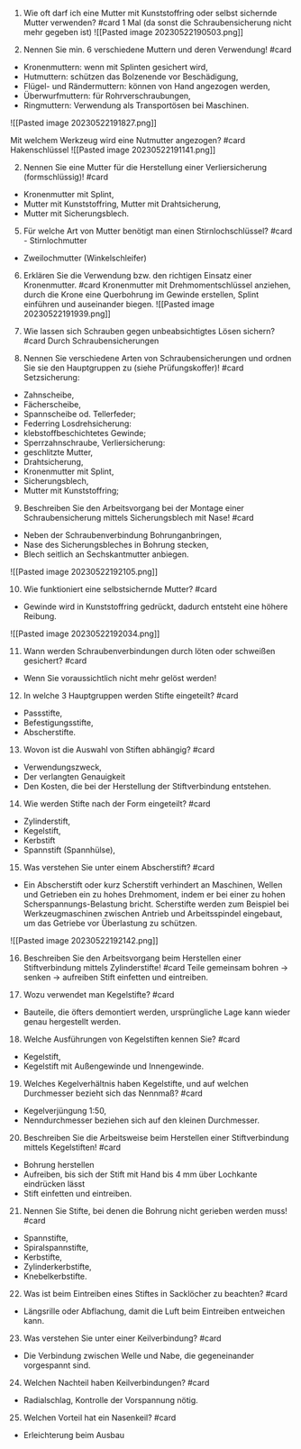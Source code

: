 1. Wie oft darf ich eine Mutter mit Kunststoffring oder selbst sichernde Mutter verwenden? #card
   1 Mal (da sonst die Schraubensicherung nicht mehr gegeben ist)
![[Pasted image 20230522190503.png]]

2. Nennen Sie min. 6 verschiedene Muttern und deren Verwendung! #card
 - Kronenmuttern: wenn mit Splinten gesichert wird, 
 - Hutmuttern: schützen das Bolzenende vor Beschädigung,
 - Flügel- und Rändermuttern: können von Hand angezogen werden,
 - Überwurfmuttern: für Rohrverschraubungen,
 - Ringmuttern: Verwendung als Transportösen bei Maschinen.


![[Pasted image 20230522191827.png]]

  
Mit welchem Werkzeug wird eine Nutmutter angezogen? #card
Hakenschlüssel
  ![[Pasted image 20230522191141.png]]


2. Nennen Sie eine Mutter für die Herstellung einer Verliersicherung (formschlüssig)! #card 
- Kronenmutter mit Splint,
- Mutter mit Kunststoffring, Mutter mit Drahtsicherung,
- Mutter mit Sicherungsblech.

5. Für welche Art von Mutter benötigt man einen Stirnlochschlüssel? #card - Stirnlochmutter
- Zweilochmutter (Winkelschleifer)

6. Erklären Sie die Verwendung bzw. den richtigen Einsatz einer Kronenmutter. #card
Kronenmutter mit Drehmomentschlüssel anziehen, durch die Krone eine Querbohrung im Gewinde erstellen, Splint einführen und auseinander biegen.
![[Pasted image 20230522191939.png]]

7. Wie lassen sich Schrauben gegen unbeabsichtigtes Lösen sichern? #card
Durch Schraubensicherungen

8. Nennen Sie verschiedene Arten von Schraubensicherungen und ordnen
Sie sie den Hauptgruppen zu (siehe Prüfungskoffer)! #card 
Setzsicherung:
- Zahnscheibe,
- Fächerscheibe,
- Spannscheibe od. Tellerfeder;
- Federring
Losdrehsicherung:
- klebstoffbeschichtetes Gewinde;
- Sperrzahnschraube,
Verliersicherung:
- geschlitzte Mutter,
- Drahtsicherung,
- Kronenmutter mit Splint,
- Sicherungsblech,
- Mutter mit Kunststoffring;

9. Beschreiben Sie den Arbeitsvorgang bei der Montage einer Schraubensicherung mittels Sicherungsblech mit Nase! #card 
- Neben der Schraubenverbindung Bohrunganbringen,
- Nase des Sicherungsbleches in Bohrung stecken,
- Blech seitlich an Sechskantmutter anbiegen.

![[Pasted image 20230522192105.png]]

10. Wie funktioniert eine selbstsichernde Mutter? #card 
- Gewinde wird in Kunststoffring gedrückt, dadurch entsteht eine höhere Reibung.

![[Pasted image 20230522192034.png]]

11. Wann werden Schraubenverbindungen durch löten oder schweißen
gesichert? #card
- Wenn Sie voraussichtlich nicht mehr gelöst werden!

12. In welche 3 Hauptgruppen werden Stifte eingeteilt? #card
- Passstifte,
- Befestigungsstifte,
- Abscherstifte.

13. Wovon ist die Auswahl von Stiften abhängig? #card
- Verwendungszweck,
- Der verlangten Genauigkeit
- Den Kosten, die bei der Herstellung der Stiftverbindung entstehen.

14. Wie werden Stifte nach der Form eingeteilt? #card 
- Zylinderstift,
- Kegelstift,
- Kerbstift
- Spannstift (Spannhülse),

15. Was verstehen Sie unter einem Abscherstift? #card
- Ein Abscherstift oder kurz Scherstift verhindert an Maschinen, Wellen und Getrieben ein zu hohes Drehmoment, indem er bei einer zu hohen Scherspannungs-Belastung bricht. Scherstifte werden zum Beispiel bei Werkzeugmaschinen zwischen Antrieb und Arbeitsspindel eingebaut, um das Getriebe vor Überlastung zu schützen.

![[Pasted image 20230522192142.png]]

16. Beschreiben Sie den Arbeitsvorgang beim Herstellen einer Stiftverbindung mittels Zylinderstifte! #card
Teile gemeinsam bohren -> senken -> aufreiben Stift einfetten und eintreiben.

17. Wozu verwendet man Kegelstifte? #card
- Bauteile, die öfters demontiert werden, ursprüngliche Lage kann wieder genau hergestellt werden.

18. Welche Ausführungen von Kegelstiften kennen Sie? #card
- Kegelstift,
- Kegelstift mit Außengewinde und Innengewinde.

19. Welches Kegelverhältnis haben Kegelstifte, und auf welchen Durchmesser bezieht sich das Nennmaß? #card
- Kegelverjüngung 1:50,
- Nenndurchmesser beziehen sich auf den kleinen Durchmesser.
20. Beschreiben Sie die Arbeitsweise beim Herstellen einer Stiftverbindung mittels Kegelstiften! #card
- Bohrung herstellen
- Aufreiben, bis sich der Stift mit Hand bis 4 mm über Lochkante eindrücken lässt
- Stift einfetten und eintreiben.

21. Nennen Sie Stifte, bei denen die Bohrung nicht gerieben werden muss! #card
- Spannstifte,
- Spiralspannstifte,
- Kerbstifte,
- Zylinderkerbstifte,
- Knebelkerbstifte.

22. Was ist beim Eintreiben eines Stiftes in Sacklöcher zu beachten? #card
- Längsrille oder Abflachung, damit die Luft beim Eintreiben entweichen kann.
23. Was verstehen Sie unter einer Keilverbindung? #card
- Die Verbindung zwischen Welle und Nabe, die gegeneinander vorgespannt sind.

24. Welchen Nachteil haben Keilverbindungen? #card
- Radialschlag, Kontrolle der
Vorspannung nötig.
25. Welchen Vorteil hat ein Nasenkeil? #card
- Erleichterung beim Ausbau

